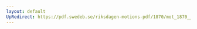 ```yaml
---
layout: default
UpRedirect: https://pdf.swedeb.se/riksdagen-motions-pdf/1870/mot_1870__ak__00190/mot_1870__ak__00190_005.pdf
---
```

